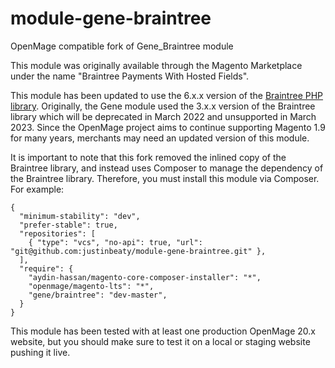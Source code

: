 # module-gene-braintree
OpenMage compatible fork of Gene_Braintree module

This module was originally available through the Magento Marketplace under the name "Braintree Payments With Hosted Fields".

This module has been updated to use the 6.x.x version of the [Braintree PHP library](https://github.com/braintree/braintree_php). Originally, the Gene module used the 3.x.x	version of the Braintree library which will be deprecated in March 2022 and unsupported in March 2023. Since the OpenMage project aims to continue supporting Magento 1.9 for many years, merchants may need an updated version of this module.

It is important to note that this fork removed the inlined copy of the Braintree library, and instead uses Composer to manage the dependency of the Braintree library. Therefore, you must install this module via Composer. For example:

```
{
  "minimum-stability": "dev",
  "prefer-stable": true,
  "repositories": [
    { "type": "vcs", "no-api": true, "url": "git@github.com:justinbeaty/module-gene-braintree.git" },
  ],
  "require": {
    "aydin-hassan/magento-core-composer-installer": "*",
    "openmage/magento-lts": "*",
    "gene/braintree": "dev-master",
  }
}
```

This module has been tested with at least one production OpenMage 20.x website, but you should make sure to test it on a local or staging website pushing it live.
